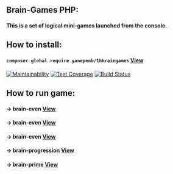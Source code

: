 ## Brain-Games PHP:
#### This is a set of logical mini-games launched from the console.
## **How to install:**
####  ```composer global require yanepenb/1hbraingames``` [View](https://asciinema.org/a/1sf4o1ZfRupT7WV3E6rehdAj4)

[![Maintainability](https://api.codeclimate.com/v1/badges/6469dd41999438719ea4/maintainability)](https://codeclimate.com/github/yanepenb/project-lvl1-s482/maintainability)
[![Test Coverage](https://api.codeclimate.com/v1/badges/6469dd41999438719ea4/test_coverage)](https://codeclimate.com/github/yanepenb/project-lvl1-s482/test_coverage)
[![Build Status](https://travis-ci.org/yanepenb/project-lvl1-s482.svg?branch=master)](https://travis-ci.org/yanepenb/project-lvl1-s482)

## **How to run game:**
#### -> **brain-even** [View](https://asciinema.org/a/0aylgdbA4vhvgEzVXGvxo8jX9)

#### -> **brain-even** [View](https://asciinema.org/a/dh50wZVDg7tGyKemd7yzkWZc7)

#### -> **brain-even** [View](https://asciinema.org/a/vww8CWdElqFS2zsxTjaaiB0Qq)

#### -> **brain-progression** [View](https://asciinema.org/a/WSdAz7vS7Rcl1f7RsmoEMvvMV)

#### -> **brain-prime** [View](https://asciinema.org/a/xAYsU8KnwqI39APnBnV7bHKeu)
